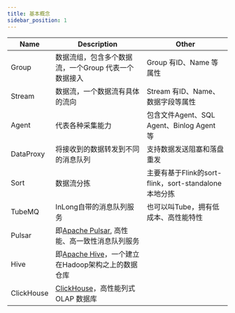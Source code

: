 ```yaml
---
title: 基本概念
sidebar_position: 1
---
```


| Name |  Description | Other |
|  ----  | ----  | ----  |
| Group | 数据流组，包含多个数据流，一个Group 代表一个数据接入 |  Group 有ID、Name 等属性  |
| Stream | 数据流，一个数据流有具体的流向 |  Stream 有ID、Name、数据字段等属性  |
| Agent | 代表各种采集能力 | 包含文件Agent、SQL Agent、Binlog Agent 等 |
| DataProxy | 将接收到的数据转发到不同的消息队列 | 支持数据发送阻塞和落盘重发 |
| Sort | 数据流分拣 | 主要有基于Flink的sort-flink，sort-standalone 本地分拣 |
| TubeMQ | InLong自带的消息队列服务 | 也可以叫Tube，拥有低成本、高性能特性 |
| Pulsar | 即[Apache Pulsar](https://pulsar.apache.org/), 高性能、高一致性消息队列服务 |
| Hive | 即[Apache Hive](https://hive.apache.org/)，一个建立在Hadoop架构之上的数据仓库 |
| ClickHouse | [ClickHouse](https://clickhouse.com/)，高性能列式OLAP 数据库 | |